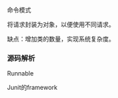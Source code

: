命令模式   

将请求封装为对象，以便使用不同请求。



缺点：增加类的数量，实现系统复杂度。



























### 源码解析

Runnable

Junit的framework